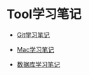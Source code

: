 # Tool学习笔记

- [Git学习笔记](https://github.com/winux404/note/blob/master/tool/01.git.md)

- [Mac学习笔记](https://github.com/winux404/note/blob/master/tool/02.mac.md)

- [数据库学习笔记](https://github.com/winux404/note/blob/master/tool/03.db.md)